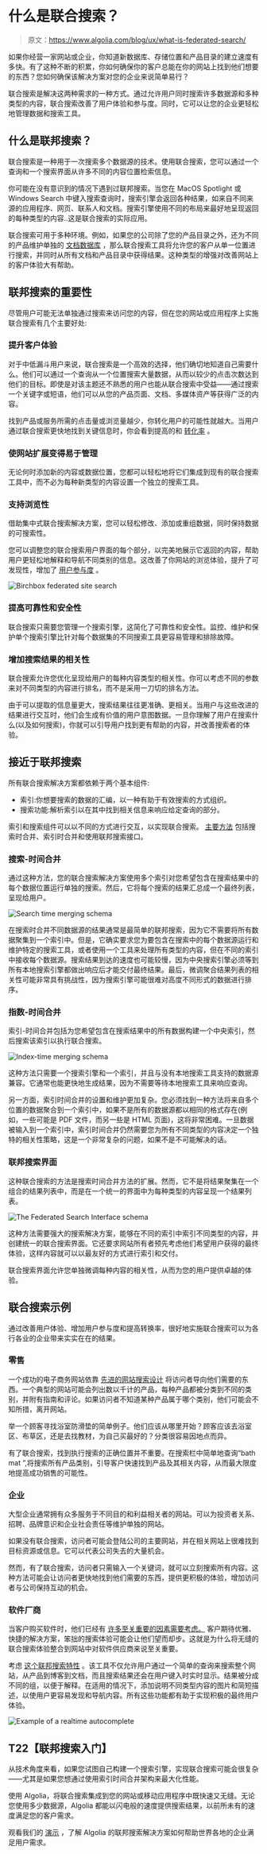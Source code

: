 # 什么是联合搜索？

> 原文：<https://www.algolia.com/blog/ux/what-is-federated-search/>

如果你经营一家网站或企业，你知道新数据库、存储位置和产品目录的建立速度有多快。有了这种不断的积累，你如何确保你的客户总能在你的网站上找到他们想要的东西？您如何确保该解决方案对您的企业来说简单易行？

联合搜索是解决这两种需求的一种方式。通过允许用户同时搜索许多数据源和多种类型的内容，联合搜索改善了用户体验和参与度。同时，它可以让您的企业更轻松地管理数据和搜索工具。

## [](#what-is-federated-search)什么是联邦搜索？

联合搜索是一种用于一次搜索多个数据源的技术。使用联合搜索，您可以通过一个查询和一个搜索界面从许多不同的内容位置检索信息。

你可能在没有意识到的情况下遇到过联邦搜索。当您在 MacOS Spotlight 或 Windows Search 中键入搜索查询时，搜索引擎会返回各种结果，如来自不同来源的应用程序、网页、联系人和文档。搜索引擎使用不同的布局来最好地呈现返回的每种类型的内容..这是联合搜索的实际应用。

联合搜索可用于多种环境。例如，如果您的公司除了您的产品目录之外，还为不同的产品维护单独的 [文档数据库](https://documentor.in/2096/create-product-documentation/) ，那么联合搜索工具将允许您的客户从单一位置进行搜索，并同时从所有文档和产品目录中获得结果。这种类型的增强对改善网站上的客户体验大有帮助。

## [](#the-importance-of-federated-search)联邦搜索的重要性

尽管用户可能无法单独通过搜索来访问您的内容，但在您的网站或应用程序上实施联合搜索有几个主要好处:

### [](#improves-customer-experience%c2%a0)提升客户体验

对于中低漏斗用户来说，联合搜索是一个高效的选择，他们确切地知道自己需要什么。他们可以通过一个查询从一个位置搜索大量数据，从而以较少的点击次数达到他们的目标。即使是对该主题还不熟悉的用户也能从联合搜索中受益——通过搜索一个关键字或短语，他们可以从您的产品页面、文档、多媒体资产等获得广泛的内容。

找到产品或服务所需的点击量或浏览量越少，你转化用户的可能性就越大。当用户通过联合搜索更快地找到关键信息时，你会看到提高的[](https://www.marketingterms.com/dictionary/clickthrough/)和 [转化率](https://www.wordstream.com/conversion-rate) 。

### [](#makes-website-expansion-manageable)使网站扩展变得易于管理

无论何时添加新的内容或数据位置，您都可以轻松地将它们集成到现有的联合搜索工具中，而不必为每种新类型的内容设置一个独立的搜索工具。

### [](#supports-browsability)支持浏览性

借助集中式联合搜索解决方案，您可以轻松修改、添加或重组数据，同时保持数据的可搜索性。

您可以调整您的联合搜索用户界面的每个部分，以完美地展示它返回的内容，帮助用户更轻松地解释和导航不同类别的信息。这改善了你网站的浏览体验，提升了可发现性，增加了 [用户参与度](https://www.searchenginejournal.com/content-marketing-kpis/user-engagement-metrics/#close) 。

![Birchbox federated site search](img/27dcc4d346acec8be451adbed79b5643.png)

### [](#improves-reliability-and-security)提高可靠性和安全性

联合搜索只需要您管理一个搜索引擎，这简化了可靠性和安全性。监控、维护和保护单个搜索引擎比针对每个数据集的不同搜索工具更容易管理和排除故障。

### [](#increases-relevance-of-search-results)增加搜索结果的相关性

联合搜索允许您优化呈现给用户的每种内容类型的相关性。你可以考虑不同的参数来对不同类型的内容进行排名，而不是采用一刀切的排名方法。

由于可以提取的信息量更大，搜索结果往往更准确、更相关。当用户与这些改进的结果进行交互时，他们会生成有价值的用户意图数据。一旦你理解了用户在搜索什么(以及如何搜索)，你就可以引导用户找到更有帮助的内容，并改善搜索者的体验。

## [](#approaches-to-federated-search)接近于联邦搜索

所有联合搜索解决方案都依赖于两个基本组件:

*   索引:你想要搜索的数据的汇编，以一种有助于有效搜索的方式组织。
*   搜索功能:解析索引以在其中找到相关信息来响应给定查询的部分。

索引和搜索组件可以以不同的方式进行交互，以实现联合搜索。 [主要方法](https://www.algolia.com/blog/product/federated-search-types/) 包括搜索时合并、索引时合并和使用联邦搜索接口。

### [](#search-time-merging)搜索-时间合并

通过这种方法，您的联合搜索解决方案使用多个索引对您希望包含在搜索结果中的每个数据位置运行单独的搜索。然后，它将每个搜索的结果汇总成一个最终列表，呈现给用户。

![Search time merging schema](img/f1d41a18505252c4de0d9b4aef9265dc.png)

在搜索时合并不同数据源的结果通常是最简单的联邦搜索，因为它不需要将所有数据聚集到一个索引中。但是，它确实要求您为要包含在搜索中的每个数据源运行和维护特定的搜索工具，或者使用一个工具来处理所有类型的内容，但在不同的索引中接收每个数据源。搜索结果到达的速度也可能较慢，因为中央搜索引擎必须等到所有本地搜索引擎都做出响应后才能交付最终结果。最后，微调聚合结果列表的相关性可能非常具有挑战性，因为搜索引擎可能很难对高度不同形式的数据进行排序。

### [](#index-time-merging)指数-时间合并

索引-时间合并包括为您希望包含在搜索结果中的所有数据构建一个中央索引，然后搜索该索引以执行联合搜索。

![Index-time merging schema](img/3998a1994dacaa314bf225c82abe1871.png)

这种方法只需要一个搜索引擎和一个索引，并且与没有本地搜索工具支持的数据源兼容。它通常也能更快地生成结果，因为不需要等待本地搜索工具来响应查询。

另一方面，索引时间合并的设置和维护更加复杂。您必须找到一种方法将来自多个位置的数据聚合到一个索引中，如果不是所有的数据源都以相同的格式存在(例如，一些可能是 PDF 文件，而另一些是 HTML 页面)，这将非常困难。一旦数据被输入到一个索引中，索引时间合并仍然需要您为所有不同类型的内容决定一个独特的相关性策略，这是一个非常复杂的问题，如果不是不可能解决的话。

### [](#the-federated-search-interface)联邦搜索界面

这种联合搜索的方法是搜索时间合并方法的扩展。然而，它不是将结果聚集在一个组合的结果列表中，而是在一个统一的界面中为每种类型的内容呈现一个结果列表。

![The Federated Search Interface schema](img/f6150b25d556ce9a49aa0157e793c125.png)

这种方法需要强大的搜索解决方案，能够在不同的索引中索引不同类型的内容，并创建统一的联合搜索界面。它还要求网站所有者预先考虑他们希望用户获得的最终体验，这样内容就可以以最友好的方式进行索引和交付。

联合搜索界面允许您单独微调每种内容的相关性，从而为您的用户提供卓越的体验。

## [](#federated-search-examples)联合搜索示例

通过改善用户体验、增加用户参与度和提高转换率，很好地实施联合搜索可以为各行各业的企业带来实实在在的结果。

### [](#retail)零售

一个成功的电子商务网站依靠 [先进的网站搜索设计](https://blog.algolia.com/advanced-search-experience-for-e-commerce/) 将访问者导向他们需要的东西。一个典型的网站可能会列出数以千计的产品，每种产品都被分类到不同的类别，并附有指南和评论。如果访问者不知道某种产品属于哪个类别，他们可能会不知所措，离开网站。

举一个顾客寻找浴室防滑垫的简单例子。他们应该从哪里开始？顾客应该去浴室区、布草区，还是去找教材，为自己买最好的？分类很容易因地点而异。

有了联合搜索，找到执行搜索的正确位置并不重要。在搜索栏中简单地查询“bath mat ”,将搜索所有产品类别，引导客户快速找到产品及其相关内容，从而最大限度地提高成功销售的可能性。

### [](#enterprise)企业

大型企业通常拥有众多服务于不同目的和利益相关者的网站。可以为投资者关系、招聘、品牌意识和企业社会责任等维护单独的网站。

如果没有联合搜索，访问者可能会登陆公司的主要网站，并在相关网站上很难找到目标资源或信息。它可以代表公司失去的大量机会。

然而，有了联合搜索，访问者只需输入一个关键词，就可以立刻搜索所有内容。这种方法可能会让访问者更快地找到他们需要的东西，提供更积极的体验，增加访问者与公司保持互动的机会。

### [](#software-vendors)软件厂商

当客户购买软件时，他们已经有 [许多至关重要的因素需要考虑。](https://blog.algolia.com/algolias-checklist-for-selecting-a-critical-saas-service/) 客户期待优雅、快捷的解决方案，笨拙的搜索体验可能会让他们望而却步。这就是为什么将无缝的联合搜索体验整合到网站中对软件供应商来说至关重要。

考虑 [这个联邦搜索特性](https://www.algolia.com/search/) 。该工具不仅允许用户通过一个简单的查询来搜索整个网站，从产品到博客到文档，而且搜索结果还会在用户键入时实时显示。结果被分成不同的组，以便于解释。在适用的情况下，添加说明不同类型内容的图片和简短描述，以使用户更容易发现和导航内容。所有这些功能都有助于实现积极的最终用户体验。

![Example of a realtime autocomplete](img/30fd3b097257bc4cf6dbceef245fd6f6.png)

## [](#getting-started-with-federated-search)T22【联邦搜索入门】

从技术角度来看，如果您试图自己构建一个搜索引擎，实现联合搜索可能会很复杂——尤其是如果您想通过使用索引时间合并架构来最大化性能。

使用 Algolia，将联合搜索集成到您的网站或移动应用程序中既快速又无缝。无论您使用多少数据源，Algolia 都能以闪电般的速度提供搜索结果，以前所未有的速度满足您的客户需求。

观看我们的 [演示](https://go.algolia.com/deep-dive-demo-nav) ，了解 Algolia 的联邦搜索解决方案如何帮助世界各地的企业满足用户需求。